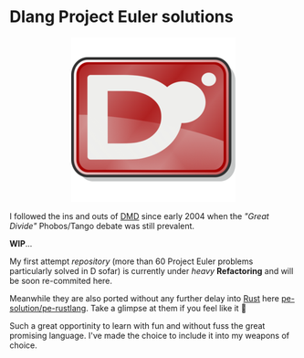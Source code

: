 # Dlang Project Euler solutions

<p align="center"><img src="logo.png"></p>

I followed the ins and outs of [DMD](https://dlang.org/) since early 2004 when the _"Great Divide"_ Phobos/Tango debate was still prevalent.

**WIP**...

My first attempt _repository_ (more than 60 Project Euler problems particularly solved in D sofar) is currently under _heavy_ **Refactoring** and will be soon re-commited here.

Meanwhile they are also ported without any further delay into [Rust](https://www.rust-lang.org/) here [pe-solution/pe-rustlang](https://github.com/pe-solutions/pe-rustlang/). Take a glimpse at them if you feel like it 👀

Such a great opportinity to learn with fun and without fuss the great promising language. I've made the choice to include it into my weapons of choice.
